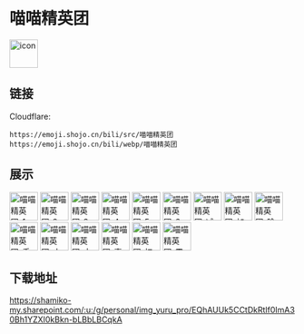 # 喵喵精英团
<img src="https://emoji.shojo.cn/bili/src/喵喵精英团/icon.png" width="50" height="50" alt="icon">

## 链接
Cloudflare:
```
https://emoji.shojo.cn/bili/src/喵喵精英团
https://emoji.shojo.cn/bili/webp/喵喵精英团
```
## 展示
<img src="https://emoji.shojo.cn/bili/src/喵喵精英团/喵喵精英团-1.png" width="50" height="50" alt="喵喵精英团-1">
<img src="https://emoji.shojo.cn/bili/src/喵喵精英团/喵喵精英团-2.png" width="50" height="50" alt="喵喵精英团-2">
<img src="https://emoji.shojo.cn/bili/src/喵喵精英团/喵喵精英团-3.png" width="50" height="50" alt="喵喵精英团-3">
<img src="https://emoji.shojo.cn/bili/src/喵喵精英团/喵喵精英团-4.png" width="50" height="50" alt="喵喵精英团-4">
<img src="https://emoji.shojo.cn/bili/src/喵喵精英团/喵喵精英团-5.png" width="50" height="50" alt="喵喵精英团-5">
<img src="https://emoji.shojo.cn/bili/src/喵喵精英团/喵喵精英团-6.png" width="50" height="50" alt="喵喵精英团-6">
<img src="https://emoji.shojo.cn/bili/src/喵喵精英团/喵喵精英团-减号.png" width="50" height="50" alt="喵喵精英团-减号">
<img src="https://emoji.shojo.cn/bili/src/喵喵精英团/喵喵精英团-加号.png" width="50" height="50" alt="喵喵精英团-加号">
<img src="https://emoji.shojo.cn/bili/src/喵喵精英团/喵喵精英团-除号.png" width="50" height="50" alt="喵喵精英团-除号">
<img src="https://emoji.shojo.cn/bili/src/喵喵精英团/喵喵精英团-乘号.png" width="50" height="50" alt="喵喵精英团-乘号">
<img src="https://emoji.shojo.cn/bili/src/喵喵精英团/喵喵精英团-小于号.png" width="50" height="50" alt="喵喵精英团-小于号">
<img src="https://emoji.shojo.cn/bili/src/喵喵精英团/喵喵精英团-大于号.png" width="50" height="50" alt="喵喵精英团-大于号">
<img src="https://emoji.shojo.cn/bili/src/喵喵精英团/喵喵精英团-喜欢.png" width="50" height="50" alt="喵喵精英团-喜欢">
<img src="https://emoji.shojo.cn/bili/src/喵喵精英团/喵喵精英团-扛不住啦.png" width="50" height="50" alt="喵喵精英团-扛不住啦">
<img src="https://emoji.shojo.cn/bili/src/喵喵精英团/喵喵精英团-震惊.png" width="50" height="50" alt="喵喵精英团-震惊">

## 下载地址

https://shamiko-my.sharepoint.com/:u:/g/personal/img_yuru_pro/EQhAUUk5CCtDkRtlf0ImA30Bh1YZXI0kBkn-bLBbLBCqkA
